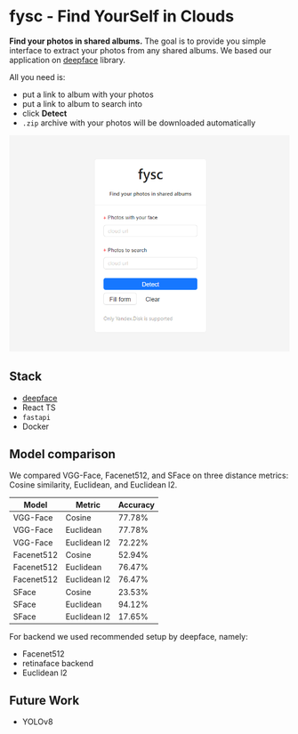 # fysc - Find YourSelf in Clouds

**Find your photos in shared albums.** The goal is to provide you simple interface to extract your photos from any shared albums. We based our application on [deepface](https://github.com/serengil/deepface/) library.

All you need is:
- put a link to album with your photos
- put a link to album to search into
- click **Detect**
- `.zip` archive with your photos will be downloaded automatically

![app](app.png)

## Stack

- [deepface](https://github.com/serengil/deepface/)
- React TS
- `fastapi`
- Docker

## Model comparison

We compared VGG-Face, Facenet512, and SFace on three distance metrics: Cosine similarity, Euclidean, and Euclidean l2.

| Model      | Metric       | Accuracy |
|------------|--------------|----------|
| VGG-Face   | Cosine       | 77.78%   |
| VGG-Face   | Euclidean    | 77.78%   |
| VGG-Face   | Euclidean l2 | 72.22%   |
| Facenet512 | Cosine       | 52.94%   |
| Facenet512 | Euclidean    | 76.47%   |
| Facenet512 | Euclidean l2 | 76.47%   |
| SFace      | Cosine       | 23.53%   |
| SFace      | Euclidean    | 94.12%   |
| SFace      | Euclidean l2 | 17.65%   |

For backend we used recommended setup by deepface, namely:
- Facenet512
- retinaface backend
- Euclidean l2

## Future Work

- YOLOv8